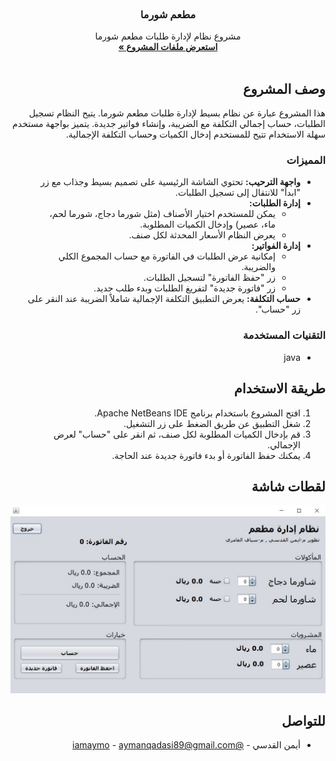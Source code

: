 <!-- PROJECT LOGO -->
<br />
<div dir="rtl" align="right">

<h3 align="center">مطعم شورما</h3>

<p align="center">
    مشروع نظام لإدارة طلبات مطعم شورما
    <br />
    <a href=""><strong>استعرض ملفات المشروع »</strong> <i class="fa-brands fa-github"></i></a>
    <br />
    <br />
</p>
</div>

<!-- ABOUT THE PROJECT -->

<div dir="rtl" align="right">

## وصف المشروع


هذا المشروع عبارة عن نظام بسيط لإدارة طلبات مطعم شورما. يتيح النظام تسجيل الطلبات، حساب إجمالي التكلفة مع الضريبة، وإنشاء فواتير جديدة. يتميز بواجهة مستخدم سهلة الاستخدام تتيح للمستخدم إدخال الكميات وحساب التكلفة الإجمالية.

### المميزات

- **واجهة الترحيب:** تحتوي الشاشة الرئيسية على تصميم بسيط وجذاب مع زر "ابدأ" للانتقال إلى تسجيل الطلبات.
- **إدارة الطلبات:** 
  - يمكن للمستخدم اختيار الأصناف (مثل شورما دجاج، شورما لحم، ماء، عصير) وإدخال الكميات المطلوبة.
  - يعرض النظام الأسعار المحدثة لكل صنف.
- **إدارة الفواتير:**
  - إمكانية عرض الطلبات في الفاتورة مع حساب المجموع الكلي والضريبة.
  - زر "حفظ الفاتورة" لتسجيل الطلبات.
  - زر "فاتورة جديدة" لتفريغ الطلبات وبدء طلب جديد.
- **حساب التكلفة:** يعرض التطبيق التكلفة الإجمالية شاملاً الضريبة عند النقر على زر "حساب".

### التقنيات المستخدمة

- java

## طريقة الاستخدام

1. افتح المشروع باستخدام برنامج Apache NetBeans IDE.
2. شغل التطبيق عن طريق الضغط على زر التشغيل.
3. قم بإدخال الكميات المطلوبة لكل صنف، ثم انقر على "حساب" لعرض الإجمالي.
4. يمكنك حفظ الفاتورة أو بدء فاتورة جديدة عند الحاجة.

## لقطات شاشة

<p align="center" dir="rtl">
  <img src="https://github.com/iamaymo/Restaurant-java/blob/main/java%20project.jpg" alt="واجهة المستخدم">
</p>

## للتواصل

- أيمن القدسي - [@iamaymo](https://t.me/iamaymo) - aymanqadasi89@gmail.com
</div>

